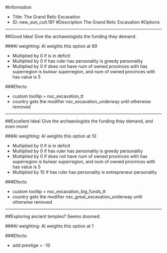 #Information
 - Title: The Grand Relic Excavation
 - ID: new_sun_cult.197
#Description
The Grand Relic Excavation
#Options

___
##Good Idea! Give the archaeologists the funding they demand.

###AI weighting:
AI weights this option at 89
 - Multiplied by 0 if is in deficit
 - Multiplied by 0 if has ruler has personality is greedy personality
 - Multiplied by 0 if does not have num of owned provinces with has superregion is bulwar superregion, and num of owned provinces with has value is 5


###Efects:<ul><li>custom tooltip = nsc_excavation_tt</li><li>country gets the modifier nsc_excavation_underway until otherwise removed</li></ul>

___
##Excellent Idea! Give the archaeologists the funding they demand, and even more!

###AI weighting:
AI weights this option at 10
 - Multiplied by 0 if is in deficit
 - Multiplied by 0 if has ruler has personality is greedy personality
 - Multiplied by 0 if does not have num of owned provinces with has superregion is bulwar superregion, and num of owned provinces with has value is 5
 - Multiplied by 10 if has ruler has personality is entrepreneur personality


###Efects:<ul><li>custom tooltip = nsc_excavation_big_funds_tt</li><li>country gets the modifier nsc_great_excavation_underway until otherwise removed</li></ul>

___
##Exploring ancient temples? Seems doomed.

###AI weighting:
AI weights this option at 1


###Efects:<ul><li>add prestige = -10</li></ul>
